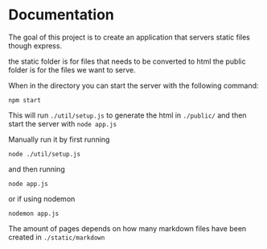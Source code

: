 # Documentation

The goal of this project is to create an application that servers static files though express.


the static folder is for files that needs to be converted to html
the public folder is for the files we want to serve.

When in the directory you can start the server with the following command:
```
npm start
```


This will run ```./util/setup.js``` to generate the html in ```./public/```
and then start the server with ```node app.js```

Manually run it by first running
```
node ./util/setup.js
```
and then running
```
node app.js
```
or if using nodemon
```
nodemon app.js
```

The amount of pages depends on how many markdown files have been created in
```./static/markdown```
